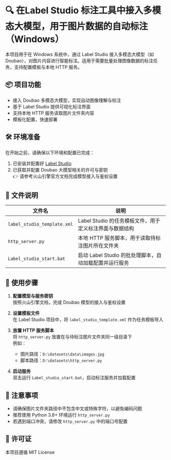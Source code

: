 # 🔍 在Label Studio 标注工具中接入多模态大模型，用于图片数据的自动标注（Windows）

本项目用于在 Windows 系统中，通过 Label Studio 接入多模态大模型（如 Doubao），对图片内容进行智能标注。适用于需要批量处理图像数据的标注任务，支持配置模板与本地 HTTP 服务。

## 📦 项目功能

- 接入 Doubao 多模态大模型，实现自动图像理解与标注
- 基于 Label Studio 提供可视化标注界面
- 支持本地 HTTP 服务读取图片文件夹内容
- 模板化配置，快速部署

## 🛠️ 环境准备

在开始之前，请确保以下环境和配置已完成：

1. 已安装并配置好 [Label Studio](https://labelstud.io/)
2. 已获取并配置 Doubao 大模型相关的许可与密钥  
   👉 请参考火山引擎官方文档完成模型接入与鉴权设置

## 📁 文件说明

| 文件名                     | 说明                                                                 |
|--------------------------|----------------------------------------------------------------------|
| `label_studio_template.xml` | Label Studio 的任务模板文件，用于定义标注界面与数据结构               |
| `http_server.py`           | 本地 HTTP 服务脚本，用于读取待标注图片所在文件夹                      |
| `Label_studio_start.bat`   | 启动 Label Studio 的批处理脚本，自动加载配置并运行服务                |

## 🚀 使用步骤

1. **配置模型与服务密钥**  
   按照火山引擎文档，完成 Doubao 模型的接入与鉴权设置

2. **设置模板文件**  
   在 Label Studio 项目中，将 `label_studio_template.xml` 作为任务模板导入

3. **放置 HTTP 服务脚本**  
   将 `http_server.py` 放置在与待标注图片文件夹同一级目录下  
   例如：  
   - 图片路径：`D:\datasets\data\images.jpg`  
   - 脚本路径：`D:\datasets\http_server.py`

4. **启动服务**  
   双击运行 `Label_studio_start.bat`，启动标注服务并加载配置

## 📌 注意事项

- 请确保图片文件夹路径中不包含中文或特殊字符，以避免编码问题
- 推荐使用 Python 3.8+ 环境运行 `http_server.py`
- 若遇到端口冲突，请修改 `http_server.py` 中的端口号配置

## 📄 许可证

本项目遵循 MIT License

